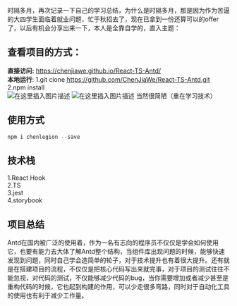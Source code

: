 时隔多月，再次记录一下自己的学习总结，为什么是时隔多月，那是因为作为苦逼的大四学生面临着就业问题，忙于秋招去了，现在已拿到一份还算可以的offer了，以后有机会分享出来一下，本人是全靠自学的，直入主题：
## 查看项目的方式：
**直接访问:** https://chenjiawe.github.io/React-TS-Antd/
<br>
**本地运行**:
1.git clone https://github.com/ChenJiaWe/React-TS-Antd.git
2.npm install<br>
![在这里插入图片描述](https://img-blog.csdnimg.cn/20210107073103845.png?x-oss-process=image/watermark,type_ZmFuZ3poZW5naGVpdGk,shadow_10,text_aHR0cHM6Ly9ibG9nLmNzZG4ubmV0L3dlaXhpbl80Mzg0ODEzMA==,size_16,color_FFFFFF,t_70)
![在这里插入图片描述](https://img-blog.csdnimg.cn/20210107073103898.png?x-oss-process=image/watermark,type_ZmFuZ3poZW5naGVpdGk,shadow_10,text_aHR0cHM6Ly9ibG9nLmNzZG4ubmV0L3dlaXhpbl80Mzg0ODEzMA==,size_16,color_FFFFFF,t_70)
当然很简陋（重在学习技术）
## 使用方式

```javascript
npm i chenlegion --save
```
## 技术栈
1.React Hook<br>
2.TS<br>
3.jest<br>
4.storybook<br>
## 项目总结
Antd在国内被广泛的使用着，作为一名有志向的程序员不仅仅是学会如何使用它，也要有能力去大体了解Antd整个结构，当组件库出现问题的时候，能够快速发现到问题，同时自己学会造简单的轮子，对于技术提升也有着很大提升。还有就是在搭建项目的流程，不仅仅是把核心代码写出来就完事，对于项目的测试往往不能忽视，对代码的测试，不仅能够减少代码的bug，当你需要增加或者减少甚至是重构代码的时候，它也起到构建的作用，可以少走很多弯路，同时对于自动化工具的使用也有利于减少工作量。
 